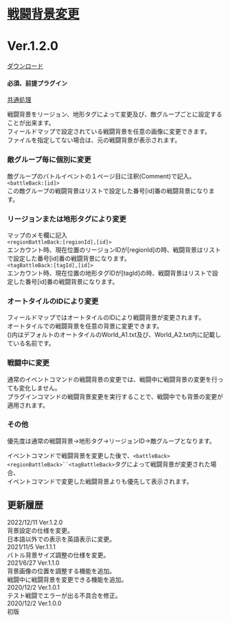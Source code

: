 # [戦闘背景変更](https://raw.githubusercontent.com/nuun888/MZ/master/NUUN_BattleBackgroundEX.js)
# Ver.1.2.0
[ダウンロード](https://raw.githubusercontent.com/nuun888/MZ/master/NUUN_BattleBackgroundEX.js)  
#### 必須、前提プラグイン
[共通処理](https://github.com/nuun888/MZ/blob/master/README/Base.md)  

戦闘背景をリージョン、地形タグによって変更及び、敵グループごとに設定することが出来ます。  
フィールドマップで設定されている戦闘背景を任意の画像に変更できます。  
ファイルを指定してない場合は、元の戦闘背景が表示されます。  

### 敵グループ毎に個別に変更
敵グループのバトルイベントの１ページ目に注釈(Comment)で記入。  
`<battleBack:[id]>`  
この敵グループの戦闘背景はリストで設定した番号[id]番の戦闘背景になります。  

### リージョンまたは地形タグにより変更
マップのメモ欄に記入  
`<regionBattleBack:[regionId],[id]>`  
エンカウント時、現在位置のリージョンIDが[regionId]の時、戦闘背景はリストで設定した番号[id]番の戦闘背景になります。  
`<tagBattleBack:[tagId],[id]>`  
エンカウント時、現在位置の地形タグIDが[tagId]の時、戦闘背景はリストで設定した番号[id]番の戦闘背景になります。  

### オートタイルのIDにより変更
フィールドマップではオートタイルのIDにより戦闘背景が変更されます。  
オートタイルでの戦闘背景を任意の背景に変更できます。  
()内はデフォルトのオートタイルのWorld_A1.txt及び、World_A2.txt内に記載している名前です。  

### 戦闘中に変更
通常のイベントコマンドの戦闘背景の変更では、戦闘中に戦闘背景の変更を行っても変化しません。  
プラグインコマンドの戦闘背景変更を実行することで、戦闘中でも背景の変更が適用されます。  

### その他
優先度は通常の戦闘背景→地形タグ→リージョンID→敵グループとなります。  

イベントコマンドで戦闘背景を変更した後で、`<battleBack><regionBattleBack>``<tagBattleBack>`タグによって戦闘背景が変更された場合、  
イベントコマンドで変更した戦闘背景よりも優先して表示されます。  
  
## 更新履歴
2022/12/11 Ver.1.2.0  
背景設定の仕様を変更。  
日本語以外での表示を英語表示に変更。  
2021/11/5 Ver.1.1.1  
バトル背景サイズ調整の仕様を変更。  
2021/6/27 Ver.1.1.0  
背景画像の位置を調整する機能を追加。  
戦闘中に戦闘背景を変更できる機能を追加。  
2020/12/2 Ver.1.0.1  
テスト戦闘でエラーが出る不具合を修正。  
2020/12/2 Ver.1.0.0  
初版  
